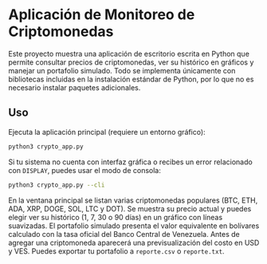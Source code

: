 # Aplicación de Monitoreo de Criptomonedas

Este proyecto muestra una aplicación de escritorio escrita en Python que permite
consultar precios de criptomonedas, ver su histórico en gráficos y manejar un
portafolio simulado. Todo se implementa únicamente con bibliotecas incluidas en
la instalación estándar de Python, por lo que no es necesario instalar paquetes
adicionales.

## Uso

Ejecuta la aplicación principal (requiere un entorno gráfico):

```bash
python3 crypto_app.py
```

Si tu sistema no cuenta con interfaz gráfica o recibes un error relacionado con
`DISPLAY`, puedes usar el modo de consola:

```bash
python3 crypto_app.py --cli
```

En la ventana principal se listan varias criptomonedas populares (BTC, ETH, ADA,
XRP, DOGE, SOL, LTC y DOT). Se muestra su precio actual y puedes elegir ver su
histórico (1, 7, 30 o 90 días) en un gráfico con líneas suavizadas. El
portafolio simulado presenta el valor equivalente en bolívares calculado con la
tasa oficial del Banco Central de Venezuela. Antes de agregar una criptomoneda
aparecerá una previsualización del costo en USD y VES. Puedes exportar tu
portafolio a `reporte.csv` o `reporte.txt`.
